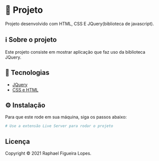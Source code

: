 # 🚀 Projeto

Projeto desenvolvido com HTML, CSS E JQuery(biblioteca de javascript).

## ℹ️ Sobre o projeto

Este projeto consiste em mostrar aplicação que faz uso da biblioteca JQuery.

## 📝 Tecnologias

- [JQuery](https://jquery.com/)
- [CSS e HTML](https://developer.mozilla.org/pt-BR/)

## ⚙️ Instalação

Para que este rode em sua máquina, siga os passos abaixo:

```bash
# Use a extensão Live Server para rodar o projeto
```

## Licença
Copyright © 2021 Raphael Figueira Lopes.
